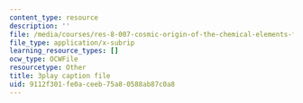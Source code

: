 ```yaml
---
content_type: resource
description: ''
file: /media/courses/res-8-007-cosmic-origin-of-the-chemical-elements-fall-2019/9112f301fe0aceeb75a80588ab87c0a8_JM8vAGReKkc.srt
file_type: application/x-subrip
learning_resource_types: []
ocw_type: OCWFile
resourcetype: Other
title: 3play caption file
uid: 9112f301-fe0a-ceeb-75a8-0588ab87c0a8
---
```

